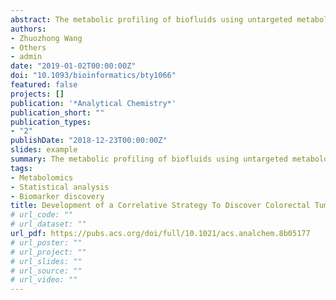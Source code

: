 ```yaml
---
abstract: The metabolic profiling of biofluids using untargeted metabolomics provides a promising choice to discover metabolite biomarkers for clinical cancer diagnosis. However, metabolite biomarkers discovered in biofluids may not necessarily reflect the pathological status of tumor tissue, which makes these biomarkers difficult to reproduce. In this study, we developed a new analysis strategy by integrating the univariate and multivariate correlation analysis approach to discover tumor tissue derived (TTD) metabolites in plasma samples. Specifically, untargeted metabolomics was first used to profile a set of paired tissue and plasma samples from 34 colorectal cancer (CRC) patients. Next, univariate correlation analysis was used to select correlative metabolite pairs between tissue and plasma, and a random forest regression model was utilized to define 243 TTD metabolites in plasma samples. The TTD metabolites in CRC plasma were demonstrated to accurately reflect the pathological status of tumor tissue and have great potential for metabolite biomarker discovery. Accordingly, we conducted a clinical study using a set of 146 plasma samples from CRC patients and gender-matched polyp controls to discover metabolite biomarkers from TTD metabolites. As a result, eight metabolites were selected as potential biomarkers for CRC diagnosis with high sensitivity and specificity. For CRC patients after surgery, the survival risk score defined by metabolite biomarkers also performed well in predicting overall survival time (p = 0.022) and progression-free survival time (p = 0.002). In conclusion, we developed a new analysis strategy which effectively discovers tumor tissue related metabolite biomarkers in plasma for cancer diagnosis and prognosis. 
authors:
- Zhuozhong Wang
- Others
- admin
date: "2019-01-02T00:00:00Z"
doi: "10.1093/bioinformatics/bty1066"
featured: false
projects: []
publication: '*Analytical Chemistry*'
publication_short: ""
publication_types: 
- "2"
publishDate: "2018-12-23T00:00:00Z"
slides: example
summary: The metabolic profiling of biofluids using untargeted metabolomics provides a promising choice to discover metabolite biomarkers for clinical cancer diagnosis. However, metabolite biomarkers discovered in biofluids may not necessarily reflect the pathological status of tumor tissue, which makes these biomarkers difficult to reproduce. In this study, we developed a new analysis strategy by integrating the univariate and multivariate correlation analysis approach to discover tumor tissue derived (TTD) metabolites in plasma samples. Specifically, untargeted metabolomics was first used to profile a set of paired tissue and plasma samples from 34 colorectal cancer (CRC) patients. Next, univariate correlation analysis was used to select correlative metabolite pairs between tissue and plasma, and a random forest regression model was utilized to define 243 TTD metabolites in plasma samples. The TTD metabolites in CRC plasma were demonstrated to accurately reflect the pathological status of tumor tissue and have great potential for metabolite biomarker discovery. Accordingly, we conducted a clinical study using a set of 146 plasma samples from CRC patients and gender-matched polyp controls to discover metabolite biomarkers from TTD metabolites. As a result, eight metabolites were selected as potential biomarkers for CRC diagnosis with high sensitivity and specificity. For CRC patients after surgery, the survival risk score defined by metabolite biomarkers also performed well in predicting overall survival time (p = 0.022) and progression-free survival time (p = 0.002). In conclusion, we developed a new analysis strategy which effectively discovers tumor tissue related metabolite biomarkers in plasma for cancer diagnosis and prognosis.
tags:
- Metabolomics 
- Statistical analysis
- Biomarker discovery
title: Development of a Correlative Strategy To Discover Colorectal Tumor Tissue Derived Metabolite Biomarkers in Plasma Using Untargeted Metabolomics
# url_code: ""
# url_dataset: ""
url_pdf: https://pubs.acs.org/doi/full/10.1021/acs.analchem.8b05177
# url_poster: ""
# url_project: ""
# url_slides: ""
# url_source: ""
# url_video: ""
---
```

